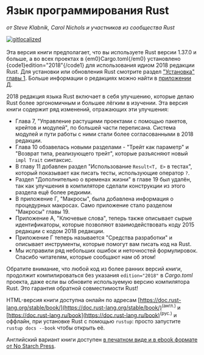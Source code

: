 # Язык программирования Rust

*от Steve Klabnik, Carol Nichols и участников из сообщества Rust*

[![gitlocalized ](https://gitlocalize.com/repo/3025/ru/badge.svg)](https://gitlocalize.com/repo/3025/ru?utm_source=badge)<br/><br/>Эта версия книги предполагает, что вы используете Rust версии 1.37.0 и больше, а во всех проектах в {em0}Cargo.toml{/em0} установлено {code1}edition="2018"{/code1} для использования идиом 2018 редакции Rust. Для установки или обновления Rust смотрите раздел ["Установка" главы 1]<comment>. Больше информации о редакциях можно найти в <a href="appendix-05-editions.html" data-md-type="link">приложении Д</a></comment><comment>.</comment>

2018 редакция языка Rust включает в себя улучшению, которые делаю Rust более эргономичным и большее лёгким в изучении. Эта версия книги содержит ряд изменений, отражающих эти улучшения:

- Глава 7, "Управление растущими проектами с помощью пакетов, крейтов и модулей", по большей части переписана. Система модулей и пути работы с ними стали более согласованными в 2018 редакции.
- Глава 10 обзавелась новыми разделами - "Трейт как параметр" и "Возврат типа, реализующего трейт", которые разъясняют новый `impl Trait` синтаксис.
- В главу 11 добавлен раздел "Использование `Result<T, E>` в тестах", который показывает как писать тесты, использующие оператор `?`.
- Раздел "Дополнительно о временах жизни" в главе 19 был удалён, так как улучшения в компиляторе сделали конструкции из этого раздела ещё более редкими.
- В приложение Г, "Макросы", была добавлена информация о процедурных макросах. Само приложение стало разделом "Макросы" главы 19.
- Приложение А, "Ключевые слова", теперь также описывает сырые идентификаторы, которые позволяют взаимодействовать коду 2015 редакции с кодом 2018 редакции.
- Приложение Г теперь называется "Средства разработки" и описывает инструменты, которые помогут вам писать код на Rust.
- Мы исправили ряд небольших ошибок и неточностей формулировок. Спасибо читателям, которые сообщают нам об этом!

Обратите внимание, что любой код из более ранних версий *книги*, продолжит компилироваться без указания `edition="2018"` в *Cargo.toml* проекта, даже если вы обновите используемую версию компилятора Rust. Это гарантия обратной совместимости Rust!

HTML-версия книги доступна онлайн по адресам
[https://doc.rust-lang.org/stable/book/](https://doc.rust-lang.org/stable/book/)<sup>(англ.)</sup> и [https://doc.rust-lang.ru/book](https://doc.rust-lang.ru/book)<sup>(рус.)</sup> и оффлайн, при установке Rust с помощью `rustup`: просто запустите `rustup docs --book` чтобы открыть её.

Английский вариант книги доступен [в печатном виде и в ebook формате от No Starch Press].


["Установка" главы 1]: ch01-01-installation.html
[в печатном виде и в ebook формате от No Starch Press]: appendix-05-editions.html